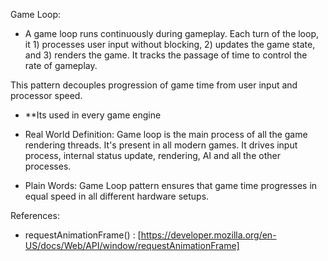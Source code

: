 <!-- Game Loop -->
Game Loop:

- A game loop runs continuously during gameplay. Each turn of the loop, it 1) processes user input without blocking, 2) updates the game state, and 3) renders the game. It tracks the passage of time to control the rate of gameplay.

This pattern decouples progression of game time from user input and processor speed.

- **Its used in every game engine

- Real World Definition: Game loop is the main process of all the game rendering threads. It's present in all modern games. It drives input process, internal status update, rendering, AI and all the other processes.

- Plain Words: Game Loop pattern ensures that game time progresses in equal speed in all different hardware setups.

References:

- requestAnimationFrame() : [https://developer.mozilla.org/en-US/docs/Web/API/window/requestAnimationFrame]